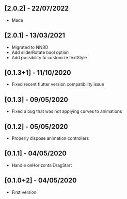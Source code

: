 ## [2.0.2] - 22/07/2022

- Made 

## [2.0.1] - 13/03/2021

- Migrated to NNBD
- Add sliderRotate bool option
- Add possibility to customize textStyle

## [0.1.3+1] - 11/10/2020

- Fixed recent flutter version compatibility issue

## [0.1.3] - 09/05/2020

- Fixed a bug that was not applying curves to animations

## [0.1.2] - 05/05/2020

- Properly dispose animation controllers

## [0.1.1] - 04/05/2020

- Handle onHorizontalDragStart

## [0.1.0+2] - 04/05/2020

- First version